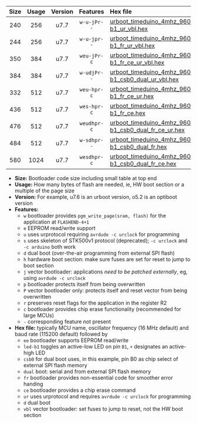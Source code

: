 |Size|Usage|Version|Features|Hex file|
|:-:|:-:|:-:|:-:|:--|
|240|256|u7.7|`w-u-jPr--`|[urboot_timeduino_4mhz_9600bps_led-b1_ur_vbl.hex](https://raw.githubusercontent.com/stefanrueger/urboot.hex/main/boards/timeduino/fcpu_4mhz/9600_bps/urboot_timeduino_4mhz_9600bps_led-b1_ur_vbl.hex)|
|244|256|u7.7|`w-u-jpr--`|[urboot_timeduino_4mhz_9600bps_led-b1_fr_ur_vbl.hex](https://raw.githubusercontent.com/stefanrueger/urboot.hex/main/boards/timeduino/fcpu_4mhz/9600_bps/urboot_timeduino_4mhz_9600bps_led-b1_fr_ur_vbl.hex)|
|350|384|u7.7|`weu-jPr-c`|[urboot_timeduino_4mhz_9600bps_ee_led-b1_fr_ce_ur_vbl.hex](https://raw.githubusercontent.com/stefanrueger/urboot.hex/main/boards/timeduino/fcpu_4mhz/9600_bps/urboot_timeduino_4mhz_9600bps_ee_led-b1_fr_ce_ur_vbl.hex)|
|384|384|u7.7|`w-udjPr--`|[urboot_timeduino_4mhz_9600bps_led-b1_csb0_dual_ur_vbl.hex](https://raw.githubusercontent.com/stefanrueger/urboot.hex/main/boards/timeduino/fcpu_4mhz/9600_bps/urboot_timeduino_4mhz_9600bps_led-b1_csb0_dual_ur_vbl.hex)|
|332|512|u7.7|`weu-hpr-c`|[urboot_timeduino_4mhz_9600bps_ee_led-b1_fr_ce_ur.hex](https://raw.githubusercontent.com/stefanrueger/urboot.hex/main/boards/timeduino/fcpu_4mhz/9600_bps/urboot_timeduino_4mhz_9600bps_ee_led-b1_fr_ce_ur.hex)|
|436|512|u7.7|`wes-hpr-c`|[urboot_timeduino_4mhz_9600bps_ee_led-b1_fr_ce.hex](https://raw.githubusercontent.com/stefanrueger/urboot.hex/main/boards/timeduino/fcpu_4mhz/9600_bps/urboot_timeduino_4mhz_9600bps_ee_led-b1_fr_ce.hex)|
|476|512|u7.7|`weudhpr-c`|[urboot_timeduino_4mhz_9600bps_ee_led-b1_csb0_dual_fr_ce_ur.hex](https://raw.githubusercontent.com/stefanrueger/urboot.hex/main/boards/timeduino/fcpu_4mhz/9600_bps/urboot_timeduino_4mhz_9600bps_ee_led-b1_csb0_dual_fr_ce_ur.hex)|
|484|512|u7.7|`w-sdhpr--`|[urboot_timeduino_4mhz_9600bps_led-b1_csb0_dual_fr.hex](https://raw.githubusercontent.com/stefanrueger/urboot.hex/main/boards/timeduino/fcpu_4mhz/9600_bps/urboot_timeduino_4mhz_9600bps_led-b1_csb0_dual_fr.hex)|
|580|1024|u7.7|`wesdhpr-c`|[urboot_timeduino_4mhz_9600bps_ee_led-b1_csb0_dual_fr_ce.hex](https://raw.githubusercontent.com/stefanrueger/urboot.hex/main/boards/timeduino/fcpu_4mhz/9600_bps/urboot_timeduino_4mhz_9600bps_ee_led-b1_csb0_dual_fr_ce.hex)|

- **Size:** Bootloader code size including small table at top end
- **Usage:** How many bytes of flash are needed, ie, HW boot section or a multiple of the page size
- **Version:** For example, u7.6 is an urboot version, o5.2 is an optiboot version
- **Features:**
  + `w` bootloader provides `pgm_write_page(sram, flash)` for the application at `FLASHEND-4+1`
  + `e` EEPROM read/write support
  + `u` uses urprotocol requiring `avrdude -c urclock` for programming
  + `s` uses skeleton of STK500v1 protocol (deprecated); `-c urclock` and `-c arduino` both work
  + `d` dual boot (over-the-air programming from external SPI flash)
  + `h` hardware boot section: make sure fuses are set for reset to jump to boot section
  + `j` vector bootloader: applications *need to be patched externally*, eg, using `avrdude -c urclock`
  + `p` bootloader protects itself from being overwritten
  + `P` vector bootloader only: protects itself and reset vector from being overwritten
  + `r` preserves reset flags for the application in the register R2
  + `c` bootloader provides chip erase functionality (recommended for large MCUs)
  + `-` corresponding feature not present
- **Hex file:** typically MCU name, oscillator frequency (16 MHz default) and baud rate (115200 default) followed by
  + `ee` bootloader supports EEPROM read/write
  + `led-b1` toggles an active-low LED on pin `B1`, `+` designates an active-high LED
  + `csb0` for dual boot uses, in this example, pin B0 as chip select of external SPI flash memory
  + `dual` boot: serial and from external SPI flash memory
  + `fr` bootloader provides non-essential code for smoother error handing
  + `ce` bootloader provides a chip erase command
  + `ur` uses urprotocol and requires `avrdude -c urclock` for programming
  + `d` dual boot
  + `vbl` vector bootloader: set fuses to jump to reset, not the HW boot section
